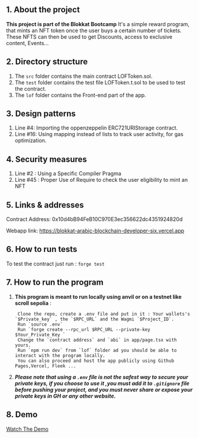 ## 1. About the project

**This project is part of the Blokkat Bootcamp**
It's a simple reward program, that mints an NFT token once the user buys a certain number of tickets. These NFTS can then be used to get Discounts, access to exclusive content, Events... 

## 2. Directory structure

1. The `src` folder contains the main contract LOFToken.sol.
2. The `test` folder contains the test file LOFToken.t.sol to be used to test the contract.
3. The `lof` folder contains the Front-end part of the app.

## 3. Design patterns

1. Line #4: Importing the oppenzeppelin ERC721URIStorage contract.
2. Line #16: Using mapping instead of lists to track user activity, for gas optimization.

## 4. Security measures

1. Line #2 : Using a Specific Compiler Pragma
2. Line #45 : Proper Use of Require to check the user eligibility to mint an NFT

## 5. Links & addresses
 Contract Address: 0x10d4bB94FeB10C970E3ec356622dc4351924820d

 Webapp link: https://blokkat-arabic-blockchain-developer-six.vercel.app

## 6. How to run tests

 To test the contract just run : `forge test`

## 7. How to run the program

1. **This program is meant to run locally using anvil or on a testnet like scroll sepolia** :

        Clone the repo, create a .env file and put in it : Your wallets's `$Private_key` , the `$RPC_URL` and the Wagmi `$Project_ID`.
        Run `source .env`
        Run `forge create --rpc_url $RPC_URL --private-key $Your_Private_Key `
        Change the `contract address` and `abi` in app/page.tsx with yours.
        Run `npm run dev` from `lof` folder ad you should be able to interact with the program locally.
        You can also proceed and host the app publicly using Github Pages,Vercel, Fleek ...
        
2.  ***Please note that using a `.env` file is not the safest way to secure your private keys, if you choose to use it ,you must add it to `.gitignore` file before pushing your project, and you must never share or expose your private keys in GH or any other website.***

## 8. Demo

[Watch The Demo](https://amaranth-ready-quokka-854.mypinata.cloud/ipfs/bafybeihprjhfj4l6mlecinv2fgxbscvr7k5lhd25ovu6idatxrmspyksye)

